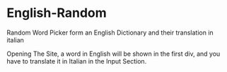 # English-Random
Random Word Picker form an English Dictionary and their translation in italian


Opening The Site, a word in English will be shown in the first div, and you have to translate it in Italian in the Input Section.
